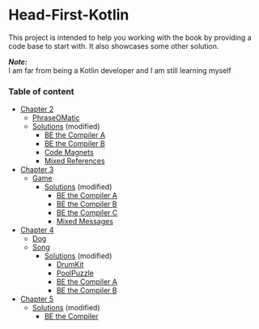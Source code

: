 # Head-First-Kotlin

This project is intended to help you working with the book by providing a code base to start with.
It also showcases some other solution.    

**_Note:_**    
I am far from being a Kotlin developer and I am still learning myself


### Table of content
* [Chapter 2](src/main/kotlin/chapter2)
  * [PhraseOMatic](src/main/kotlin/chapter2/PhraseOMatic.kt)
  * [Solutions](src/main/kotlin/chapter2/solutions) (modified)
    * [BE the Compiler A](src/main/kotlin/chapter2/solutions/BE%20the%20Compiler%20A.kt)
    * [BE the Compiler B](src/main/kotlin/chapter2/solutions/BE%20the%20Compiler%20B.kt)
    * [Code Magnets](src/main/kotlin/chapter2/solutions/Code%20Magnets.kt)
    * [Mixed References](src/main/kotlin/chapter2/solutions/Mixed%20References.kt)
* [Chapter 3](src/main/kotlin/chapter3)
  * [Game](src/main/kotlin/chapter3/Game.kt)
    * [Solutions](src/main/kotlin/chapter3/solutions) (modified)
      * [BE the Compiler A](src/main/kotlin/chapter3/solutions/BE%20the%20Compiler%20A.kt)
      * [BE the Compiler B](src/main/kotlin/chapter3/solutions/BE%20the%20Compiler%20B.kt)
      * [BE the Compiler C](src/main/kotlin/chapter3/solutions/BE%20the%20Compiler%20C.kt)
      * [Mixed Messages](src/main/kotlin/chapter3/solutions/Mixed%20Messages.kt)
* [Chapter 4](src/main/kotlin/chapter4)
  * [Dog](src/main/kotlin/chapter4/Dog.kt)
  * [Song](src/main/kotlin/chapter4/Song.kt)
    * [Solutions](src/main/kotlin/chapter4/solutions) (modified)
      * [DrumKit](main/kotlin/chapter4/solutions/DrumKit.kt)
      * [PoolPuzzle](main/kotlin/chapter4/solutions/PoolPuzzle.kt)
      * [BE the Compiler A](src/main/kotlin/chapter4/solutions/BE%20the%20Compiler%20A.kt)
      * [BE the Compiler B](src/main/kotlin/chapter4/solutions/BE%20the%20Compiler%20B.kt)
* [Chapter 5](src/main/kotlin/chapter5)
    * [Solutions](src/main/kotlin/chapter5/solutions) (modified)
      * [BE the Compiler](src/main/kotlin/chapter5/solutions/BE%20the%20Compiler.kt)